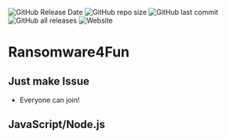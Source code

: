 ![GitHub Release Date](https://img.shields.io/github/release-date/RivioxGaming/Ransomware4Fun?label=Release%20date) ![GitHub repo size](https://img.shields.io/github/repo-size/RivioxGaming/ransomware4fun) ![GitHub last commit](https://img.shields.io/github/last-commit/RivioxGaming/Ransomware4Fun) ![GitHub all releases](https://img.shields.io/github/downloads/RivioxGaming/Ransomware4Fun/total) ![Website](https://img.shields.io/website?up_message=https%3A%2F%2Friviox.tk&url=https%3A%2F%2Friviox.tk%2F)
# Ransomware4Fun
## Just make Issue
- Everyone can join!
## JavaScript/Node.js
